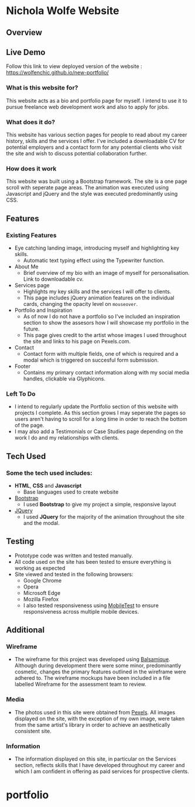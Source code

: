 # Nichola Wolfe Website
 
## Overview

## Live Demo
Follow this link to view deployed version of the website : https://wolfenchic.github.io/new-portfolio/
 
### What is this website for?
This website acts as a bio and portfolio page for myself. I intend to use it to pursue freelance web development work and also to apply for jobs. 

### What does it do?
This website has various section pages for people to read about my career history, skills and the services I offer. I've included a downloadable CV for potential employers and a contact form for any potential clients who visit the site and wish to discuss potential collaboration further. 

### How does it work
 
This website was built using a Bootstrap framework. The site is a one page scroll with seperate page areas. The animation was executed using Javascript and jQuery and the style was executed predominantly using CSS. 

## Features

### Existing Features
- Eye catching landing image, introducing myself and highlighting key skills.
  - Automatic text typing effect using the Typewriter function. 
- About Me
  - Brief overview of my bio with an image of myself for personalisation. Link to downloadable cv. 
- Services page 
  - Highlights my key skills and the services I will offer to clients. 
  - This page includes jQuery animation features on the individual cards, changing the opacity level on `mouseover`. 
- Portfolio and Inspiration
    - As of now I do not have a portfolio so I've included an inspiration section to show the assesors how I will showcase my portfolio in the future. 
    - This page gives credit to the artist whose images I used throughout the site and links to his page on Pexels.com.
- Contact 
  - Contact form with multiple fields, one of which is required and a modal which is triggered on succesful form submission. 
- Footer
  - Contains my primary contact information along with my social media handles, clickable via Glyphicons. 
 

### Left To Do
- I intend to regularly update the Portfolio section of this website with projects I complete. As this section grows I may seperate the pages so users aren't having to scroll for a long time in order to reach the bottom of the page. 
- I may also add a Testimonials or Case Studies page depending on the work I do and my relationships with clients. 

## Tech Used

### Some the tech used includes:
- **HTML**, **CSS** and **Javascript**
  - Base languages used to create website
- [Bootstrap](http://getbootstrap.com/)
    - I used **Bootstrap** to give my project a simple, responsive layout
- [JQuery](https://jquery.com)
    - I used **JQuery** for the majority of the animation throughout the site and the modal.

## Testing
- Prototype code was written and tested manually.
- All code used on the site has been tested to ensure everything is working as expected
- Site viewed and tested in the following browsers:
  - Google Chrome
  - Opera
  - Microsoft Edge
  - Mozilla Firefox
  - I also tested responsiveness using [MobileTest](http://mobiletest.me/) to ensure responsiveness across multiple mobile devices. 


## Additional

### Wireframe
  - The wireframe for this project was developed using [Balsamique](https://balsamiq.com). Although during development there were some minor, predominantly cosmetic, changes the primary features outlined in the wireframe were adhered to. The wireframe mockups have been included in a file labelled Wireframe for the assessment team to review. 


### Media
- The photos used in this site were obtained from [Pexels](https://www.pexels.com/u/scottwebb/). All images displayed on the site, with the exception of my own image, were taken from the same artist's library in order to achieve an aesthetically consistent site. 

### Information
- The information displayed on this site, in particular on the Services section, reflects skills that I have developed throughout my career and which I am confident in offering as paid services for prospective clients. 

 # portfolio
